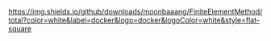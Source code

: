https://img.shields.io/github/downloads/moonbaaang/FiniteElementMethod/total?color=white&label=docker&logo=docker&logoColor=white&style=flat-square
